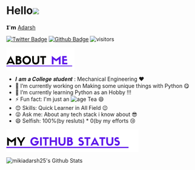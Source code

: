 # Hello<img src="https://media.giphy.com/media/12oufCB0MyZ1Go/giphy.gif" width="50">

𝗜'𝗺 [Adarsh](https://github.com/mikiadarsh25)

[![Twitter Badge](https://img.shields.io/badge/-Twitter-1da1f2?style=flat-square&labelColor=1da1f2&logo=twitter&logoColor=white&link=https://www.twitter.com/white_fangwa/)](https://www.twitter.com/white_fangwa/)
[![Github Badge](https://img.shields.io/badge/-Github-232323?style=flat-square&logo=Github&logoColor=white&link=https://github.com/mikiadarsh25)](https://github.com/mikiadarsh25)
![visitors](https://visitor-badge.laobi.icu/badge?page_id=mikiadarsh25)


<img align="center" src="./assets/about.png?raw=true"/>

- 𝑰 𝒂𝒎 𝒂 𝑪𝒐𝒍𝒍𝒆𝒈𝒆 𝒔𝒕𝒖𝒅𝒆𝒏𝒕 : Mechanical Engineering ❤
- 🔭 I’m currently working on Making some unique things with Python 😋 
- 🌱 I’m currently learning Python as an Hobby !!!
- ⚡ Fun fact: I'm just an ![age](https://img.shields.io/badge/age-20-blue) Tea 😄
- 😊 Skills: Quick Learner in All Field 😉
- 😜 Ask me: About any tech stack i know about 😎
- 😄 Selfish: 100%(by resluts) * 0(by my efforts 😢 
<img align="center" src="./assets/git.png?raw=true"/>

![mikiadarsh25's Github Stats](https://github-readme-stats.vercel.app/api?username=mikiadarsh25&bg_color=30,e96443,904e95&title_color=fff&text_color=fff)

